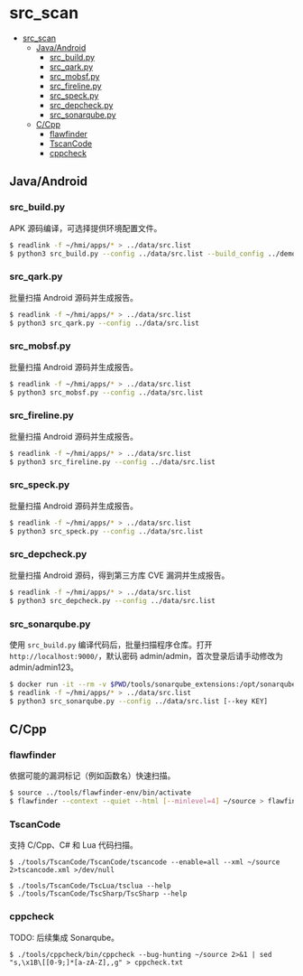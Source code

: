 # src_scan

- [src_scan](#src_scan)
  - [Java/Android](#javaandroid)
    - [src_build.py](#src_buildpy)
    - [src_qark.py](#src_qarkpy)
    - [src_mobsf.py](#src_mobsfpy)
    - [src_fireline.py](#src_firelinepy)
    - [src_speck.py](#src_speckpy)
    - [src_depcheck.py](#src_depcheckpy)
    - [src_sonarqube.py](#src_sonarqubepy)
  - [C/Cpp](#ccpp)
    - [flawfinder](#flawfinder)
    - [TscanCode](#tscancode)
    - [cppcheck](#cppcheck)

## Java/Android
### src_build.py

APK 源码编译，可选择提供环境配置文件。

```sh
$ readlink -f ~/hmi/apps/* > ../data/src.list
$ python3 src_build.py --config ../data/src.list --build_config ../demo/build_config.json
```

### src_qark.py

批量扫描 Android 源码并生成报告。

```sh
$ readlink -f ~/hmi/apps/* > ../data/src.list
$ python3 src_qark.py --config ../data/src.list
```

### src_mobsf.py

批量扫描 Android 源码并生成报告。

```sh
$ readlink -f ~/hmi/apps/* > ../data/src.list
$ python3 src_mobsf.py --config ../data/src.list
```

### src_fireline.py

批量扫描 Android 源码并生成报告。

```sh
$ readlink -f ~/hmi/apps/* > ../data/src.list
$ python3 src_fireline.py --config ../data/src.list
```

### src_speck.py

批量扫描 Android 源码并生成报告。

```sh
$ readlink -f ~/hmi/apps/* > ../data/src.list
$ python3 src_speck.py --config ../data/src.list
```

### src_depcheck.py

批量扫描 Android 源码，得到第三方库 CVE 漏洞并生成报告。

```sh
$ readlink -f ~/hmi/apps/* > ../data/src.list
$ python3 src_depcheck.py --config ../data/src.list
```

### src_sonarqube.py

使用 `src_build.py` 编译代码后，批量扫描程序仓库。打开 `http://localhost:9000/`，默认密码 admin/admin，首次登录后请手动修改为 admin/admin123。

```sh
$ docker run -it --rm -v $PWD/tools/sonarqube_extensions:/opt/sonarqube/extensions -p 9000:9000 sonarqube:community
$ readlink -f ~/hmi/apps/* > ../data/src.list
$ python3 src_sonarqube.py --config ../data/src.list [--key KEY]
```

## C/Cpp
### flawfinder

依据可能的漏洞标记（例如函数名）快速扫描。

```sh
$ source ../tools/flawfinder-env/bin/activate
$ flawfinder --context --quiet --html [--minlevel=4] ~/source > flawfinder.html
```

### TscanCode

支持 C/Cpp、C# 和 Lua 代码扫描。

```
$ ./tools/TscanCode/TscanCode/tscancode --enable=all --xml ~/source 2>tscancode.xml >/dev/null

$ ./tools/TscanCode/TscLua/tsclua --help
$ ./tools/TscanCode/TscSharp/TscSharp --help
```

### cppcheck

TODO: 后续集成 Sonarqube。

```
$ ./tools/cppcheck/bin/cppcheck --bug-hunting ~/source 2>&1 | sed "s,\x1B\[[0-9;]*[a-zA-Z],,g" > cppcheck.txt
```
